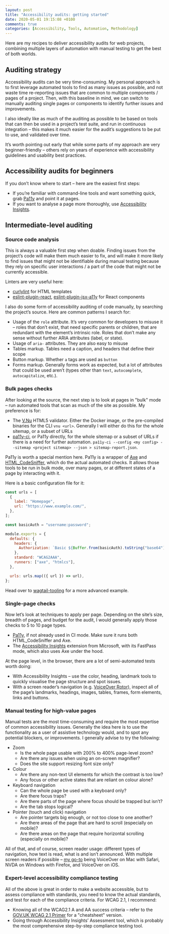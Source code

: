 ```yaml
---
layout: post
title: "Accessibility audits: getting started"
date: 2020-05-01 19:15:08 +0100
comments: true
categories: [Accessibility, Tools, Automation, Methodology]
---
```


Here are my recipes to deliver accessibility audits for web projects, combining multiple layers of automation with manual testing to get the best of both worlds.

<!-- more -->

## Auditing strategy

Accessibility audits can be very time-consuming. My personal approach is to first leverage automated tools to find as many issues as possible, and not waste time re-reporting issues that are common to multiple components / pages of a project. Then, with this baseline in mind, we can switch to manually auditing single pages or components to identify further issues and improvements.

I also ideally like as much of the auditing as possible to be based on tools that can then be used in a project’s test suite, and run in continuous integration – this makes it much easier for the audit’s suggestions to be put to use, and validated over time.

It’s worth pointing out early that while some parts of my approach are very beginner-friendly – others rely on years of experience with accessibility guidelines and usability best practices.

## Accessibility audits for beginners

If you don’t know where to start – here are the easiest first steps:

- If you’re familiar with command-line tools and want something quick, grab [Pa11y](https://github.com/pa11y/pa11y) and point it at pages.
- If you want to analyse a page more thoroughly, use [Accessibility Insights](https://accessibilityinsights.io/).

## Intermediate-level auditing

### Source code analysis

This is always a valuable first step when doable. Finding issues from the project’s code will make them much easier to fix, and will make it more likely to find issues that might not be identifiable during manual testing because they rely on specific user interactions / a part of the code that might not be currently accessible.

Linters are very useful here:

- [curlylint](https://github.com/thibaudcolas/curlylint) for HTML templates
- [eslint-plugin-react](https://github.com/yannickcr/eslint-plugin-react), [eslint-plugin-jsx-a11y](https://github.com/evcohen/eslint-plugin-jsx-a11y) for React components

I also do some form of accessibility auditing of code manually, by searching the project’s source. Here are common patterns I search for:

- Usage of the `role` attribute. It’s very common for developers to misuse it – roles that don’t exist, that need specific parents or children, that are redundant with the element’s intrinsic role. Roles that don’t make any sense without further ARIA attributes (label, or state).
- Usage of `aria-` attributes. They are also easy to misuse
- Tables markup. Tables need a caption, and headers that define their scope
- Button markup. Whether `a` tags are used as `button`
- Forms markup. Generally forms work as expected, but a lot of attributes that could be used aren’t (types other than `text`, `autocomplete`, `autocapitalize`, etc.).

### Bulk pages checks

After looking at the source, the next step is to look at pages in "bulk" mode – run automated tools that scan as much of the site as possible. My preference is for:

- The [V.Nu](https://validator.github.io/validator/) HTML5 validator. Either the Docker image, or the pre-compiled binaries for the CLI `vnu <url>`. Generally I will either do this for the whole sitemap, or a subset of URLs
- [pa11y-ci](https://github.com/pa11y/pa11y-ci), or Pa11y directly, for the whole sitemap or a subset of URLs if there is a need for further automation. `pa11y-ci --config <my config> --sitemap <project sitemap> --json > sitemap-report.json`.

Pa11y is worth a special mention here. Pa11y is a wrapper of [Axe](https://github.com/dequelabs/axe-core) and [HTML_CodeSniffer](https://github.com/squizlabs/HTML_CodeSniffer), which do the actual automated checks. It allows those tools to be run in bulk mode, over many pages, or at different states of a page by interacting with it.

Here is a basic configuration file for it:

```js
const urls = [
  {
    label: "Homepage",
    url: "https://www.example.com/",
  },
];

const basicAuth = "username:password";

module.exports = {
  defaults: {
    headers: {
      Authorization: `Basic ${Buffer.from(basicAuth).toString("base64")}`,
    },
    standard: "WCAG2AAA",
    runners: ["axe", "htmlcs"],
  },

  urls: urls.map(({ url }) => url),
};
```

Head over to [wagtail-tooling](https://github.com/thibaudcolas/wagtail-tooling) for a more advanced example.

### Single-page checks

Now let’s look at techniques to apply per page. Depending on the site’s size, breadth of pages, and budget for the audit, I would generally apply those checks to 5 to 10 page types.

- [Pa11y](https://github.com/pa11y/pa11y), if not already used in CI mode. Make sure it runs both HTML_CodeSniffer and Axe.
- The [Accessibility Insights](https://accessibilityinsights.io/) extension from Microsoft, with its FastPass mode, which also uses Axe under the hood.

At the page level, in the browser, there are a lot of semi-automated tests worth doing:

- With Accessibility Insights – use the color, heading, landmark tools to quickly visualise the page structure and spot issues.
- With a screen reader’s navigation (e.g. [VoiceOver Rotor](https://accessibility.psu.edu/screenreaders/voiceover/)), inspect all of the page’s landmarks, headings, images, tables, frames, form elements, links and buttons.

### Manual testing for high-value pages

Manual tests are the most time-consuming and require the most expertise of common accessibility issues. Generally the idea here is to use the functionality as a user of assistive technology would, and to spot any potential blockers, or improvements. I generally advise to try the following:

- Zoom
  - Is the whole page usable with 200% to 400% page-level zoom?
  - Are there any issues when using an on-screen magnifier?
  - Does the site support resizing font size only?
- Colour
  - Are there any non-text UI elements for which the contrast is too low?
  - Any focus or other active states that are reliant on colour alone?
- Keyboard navigation
  - Can the whole page be used with a keyboard only?
  - Are there focus traps?
  - Are there parts of the page where focus should be trapped but isn’t?
  - Are the tab stops logical?
- Pointer (touch and click) navigation
  - Are pointer targets big enough, or not too close to one another?
  - Are there areas of the page that are hard to scroll (especially on mobile)?
  - Are there areas on the page that require horizontal scrolling (especially on mobile)?

All of that, and of course, screen reader usage: different types of navigation, how text is read, what is and isn’t announced. With multiple screen readers if possible – [my go-to](https://docs.wagtail.io/en/v2.8.1/contributing/developing.html?highlight=accessibility#accessibility-targets) being VoiceOver on Mac with Safari, NVDA on Windows with Firefox, and VoiceOver on iOS.

### Expert-level accessibility compliance testing

All of the above is great in order to make a website accessible, but to assess compliance with standards, you need to know the actual standards, and test for each of the compliance criteria. For WCAG 2.1, I recommend:

- Knowing all of the WCAG2.1 A and AA success criteria – refer to the [GOV.UK WCAG 2.1 Primer](https://alphagov.github.io/wcag-primer/all.html#common-mistakes) for a "cheatsheet" version.
- Going through Accessibility Insights’ Assessment tool, which is probably the most comprehensive step-by-step compliance testing tool.
